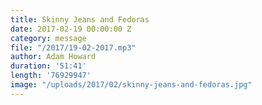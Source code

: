 ```yaml
---
title: Skinny Jeans and Fedoras
date: 2017-02-19 00:00:00 Z
category: message
file: "/2017/19-02-2017.mp3"
author: Adam Howard
duration: '51:41'
length: '76929947'
image: "/uploads/2017/02/skinny-jeans-and-fedoras.jpg"
---
```

